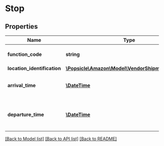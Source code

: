 # Stop

## Properties
Name | Type | Description | Notes
------------ | ------------- | ------------- | -------------
**function_code** | **string** | Provide the function code. | 
**location_identification** | [**\Popsicle\Amazon\Model\VendorShipments\Location**](Location.md) |  | [optional] 
**arrival_time** | [**\DateTime**](\DateTime.md) | Date and time of the arrival of the cargo. | [optional] 
**departure_time** | [**\DateTime**](\DateTime.md) | Date and time of the departure of the cargo. | [optional] 

[[Back to Model list]](../../README.md#documentation-for-models) [[Back to API list]](../../README.md#documentation-for-api-endpoints) [[Back to README]](../../README.md)

